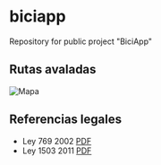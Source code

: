 # biciapp
Repository for public project "BiciApp"

## Rutas avaladas

![Mapa](https://idrd.gov.co/Ciclovia/wp-content/uploads/2018/04/Mapa-Ciclovi%CC%81a-rutas-2017-twitter-02.jpg)

## Referencias legales

- Ley 769 2002 [PDF](https://www.mintransporte.gov.co/descargar.php?idFile=13114)
- Ley 1503 2011 [PDF](https://www.mintransporte.gov.co/descargar.php?idFile=13174)
